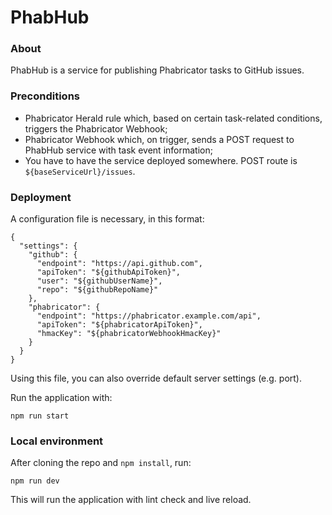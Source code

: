 # PhabHub

### About
PhabHub is a service for publishing Phabricator tasks to GitHub issues.


### Preconditions
- Phabricator Herald rule which, based on certain task-related conditions, triggers the Phabricator Webhook;
- Phabricator Webhook which, on trigger, sends a POST request to PhabHub service with task event information;
- You have to have the service deployed somewhere. POST route is `${baseServiceUrl}/issues`.

### Deployment

A configuration file is necessary, in this format:
```
{
  "settings": {
    "github": {
      "endpoint": "https://api.github.com",
      "apiToken": "${githubApiToken}",
      "user": "${githubUserName}",
      "repo": "${githubRepoName}"
    },
    "phabricator": {
      "endpoint": "https://phabricator.example.com/api",
      "apiToken": "${phabricatorApiToken}",
      "hmacKey": "${phabricatorWebhookHmacKey}"
    }
  }
}
```

Using this file, you can also override default server settings (e.g. port).

Run the application with:
```
npm run start
```

### Local environment

After cloning the repo and `npm install`, run:


```
npm run dev
```

This will run the application with lint check and live reload.
